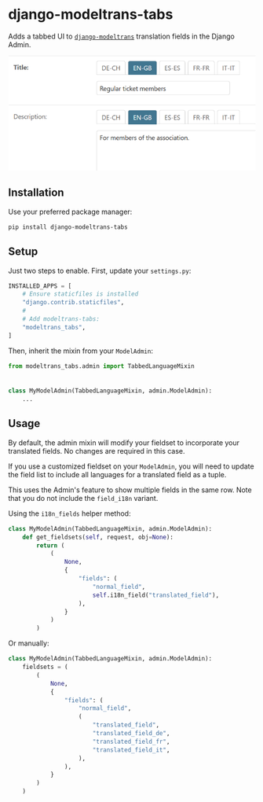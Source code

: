 # django-modeltrans-tabs

Adds a tabbed UI to [`django-modeltrans`](https://github.com/zostera/django-modeltrans/) translation fields in the Django Admin.

<picture>
  <source media="(prefers-color-scheme: dark)" srcset="img/modeltrans_tabs_dark.png">
  <source media="(prefers-color-scheme: light)" srcset="img/modeltrans_tabs_light.png">
  <img alt="Tabbed translation admin UI." src="img/modeltrans_tabs_light.png">
</picture>

## Installation

Use your preferred package manager:

```bash
pip install django-modeltrans-tabs
```

## Setup

Just two steps to enable. First, update your `settings.py`:

```py
INSTALLED_APPS = [
    # Ensure staticfiles is installed
    "django.contrib.staticfiles",
    #
    # Add modeltrans-tabs:
    "modeltrans_tabs",
]
```

Then, inherit the mixin from your `ModelAdmin`:

```py
from modeltrans_tabs.admin import TabbedLanguageMixin


class MyModelAdmin(TabbedLanguageMixin, admin.ModelAdmin):
    ...

```


## Usage

By default, the admin mixin will modify your fieldset to incorporate your translated fields. No changes are required in this case.

If you use a customized fieldset on your `ModelAdmin`, you will need to update the field list to include all languages for a translated field as a tuple.

This uses the Admin's feature to show multiple fields in the same row. Note that you do not include the `field_i18n` variant.


Using the `i18n_fields` helper method:

```py
class MyModelAdmin(TabbedLanguageMixin, admin.ModelAdmin):
    def get_fieldsets(self, request, obj=None):
        return (
            (
                None,
                {
                    "fields": (
                        "normal_field",
                        self.i18n_field("translated_field"),
                    ),
                }
            )
        )
```

Or manually:

```py
class MyModelAdmin(TabbedLanguageMixin, admin.ModelAdmin):
    fieldsets = (
        (
            None,
            {
                "fields": (
                    "normal_field",
                    (
                        "translated_field", 
                        "translated_field_de", 
                        "translated_field_fr", 
                        "translated_field_it",
                    ),
                ),
            }
        )
    )
```